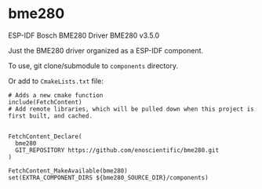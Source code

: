 # bme280
ESP-IDF Bosch BME280 Driver
BME280 v3.5.0

Just the BME280 driver  organized as a ESP-IDF component.

To use, git clone/submodule to `components` directory.

Or add to `CmakeLists.txt` file:
```
# Adds a new cmake function
include(FetchContent)
# Add remote libraries, which will be pulled down when this project is first built, and cached.


FetchContent_Declare(
  bme280
  GIT_REPOSITORY https://github.com/enoscientific/bme280.git
)

FetchContent_MakeAvailable(bme280)
set(EXTRA_COMPONENT_DIRS ${bme280_SOURCE_DIR}/components)

```
